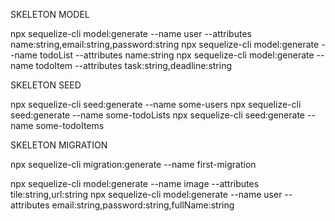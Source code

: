 SKELETON MODEL

npx sequelize-cli model:generate --name user --attributes name:string,email:string,password:string
npx sequelize-cli model:generate --name todoList --attributes name:string
npx sequelize-cli model:generate --name todoItem --attributes task:string,deadline:string

SKELETON SEED

npx sequelize-cli seed:generate --name some-users
npx sequelize-cli seed:generate --name some-todoLists
npx sequelize-cli seed:generate --name some-todoItems

SKELETON MIGRATION

npx sequelize-cli migration:generate --name first-migration

npx sequelize-cli model:generate --name image --attributes tile:string,url:string
npx sequelize-cli model:generate --name user --attributes email:string,password:string,fullName:string
